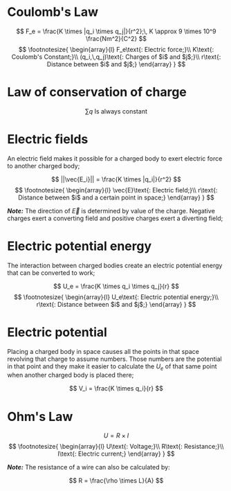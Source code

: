 # Coulomb's Law

$$
F_e = \frac{K \times |q_i \times q_j|}{r^2};\, K \approx 9 \times 10^9 \frac{Nm^2}{C^2}
$$
$$
\footnotesize{
    \begin{array}{l}
        F_e\text{: Electric force;}\\
        K\text{: Coulomb's Constant;}\\
        (q_i,\,q_j)\text{: Charges of $i$ and $j$;}\\
        r\text{: Distance between $i$ and $j$;}
    \end{array}
}
$$

# Law of conservation of charge

$$
\sum q \text{ Is always constant}
$$

# Electric fields

An electric field makes it possible for a charged body to exert electric force to another charged body;

$$
||\vec{E_i}|| = \frac{K \times |q_i|}{r^2}
$$
$$
\footnotesize{
    \begin{array}{l}
        \vec{E}\text{: Electric field;}\\
        r\text{: Distance between $i$ and a certain point in space;}
    \end{array}
}
$$

**_Note:_** The direction of $\vec{E}$ is determined by value of the charge. Negative charges exert a converting field and positive charges exert a diverting field;

# Electric potential energy

The interaction between charged bodies create an electric potential energy that can be converted to work;

$$
U_e = \frac{K \times q_i \times q_j}{r} 
$$
$$
\footnotesize{
    \begin{array}{l}
        U_e\text{: Electric potential energy;}\\
        r\text{: Distance between $i$ and $j$;}
    \end{array}
}
$$

# Electric potential

Placing a charged body in space causes all the points in that space revolving that charge to assume numbers. Those numbers are the potential in that point and they make it easier to calculate the $U_e$ of that same point when another charged body is placed there;

$$
V_i = \frac{K \times q_i}{r}
$$

# Ohm's Law

$$
U = R \times I
$$
$$
\footnotesize{
    \begin{array}{l}
        U\text{: Voltage;}\\
        R\text{: Resistance;}\\
        I\text{: Electric current;}
    \end{array}
}
$$

**_Note:_** The resistance of a wire can also be calculated by:

$$
R = \frac{\rho \times L}{A}
$$